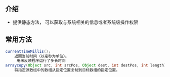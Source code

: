 ## 介绍

* 提供静态方法， 可以获取与系统相关的信息或者系统级操作权限

## 常用方法

```java
currentTimeMillis(); 	
	返回当前时间（以毫秒为单位）。 
     用来反映程序运行了多长时间
arraycopy(Object src, int srcPos, Object dest, int destPos, int length) 
	将指定源数组中的数组从指定位置复制到目标数组的指定位置。
```

